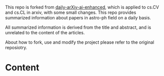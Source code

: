 This repo is forked from [daily-arXiv-ai-enhanced](https://github.com/dw-dengwei/daily-arXiv-ai-enhanced), which is applied to cs.CV and cs.CL in arxiv, with some small changes. This repo provides summarized information about papers in astro-ph field on a daily basis.

All summarized information is derived from the title and abstract, and is unrelated to the content of the articles.

About how to fork, use and modify the project please refer to the original reposiotry.

# Content


